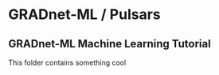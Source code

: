 # GRADnet-ML / Pulsars
GRADnet-ML Machine Learning Tutorial
-------------------------------------------------------------------------------------------------
This folder contains something cool
